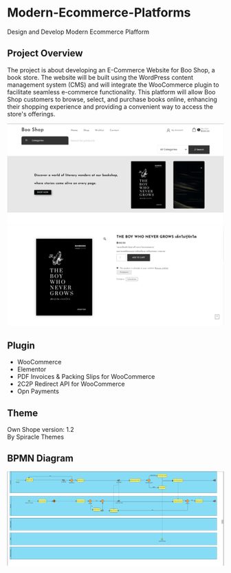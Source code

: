 # Modern-Ecommerce-Platforms
Design and Develop Modern Ecommerce Plafform

## Project Overview
The project is about developing an E-Commerce Website for Boo Shop, a book store. The website will be built using the WordPress content management system (CMS) and will integrate the WooCommerce plugin to facilitate seamless e-commerce functionality. This platform will allow Boo Shop customers to browse, select, and purchase books online, enhancing their shopping experience and providing a convenient way to access the store's offerings.

![home one](img/home.png)
![book detail](img/bookdetail.png)

## Plugin
- WooCommerce
- Elementor
- PDF Invoices & Packing Slips for WooCommerce
- 2C2P Redirect API for WooCommerce
- Opn Payments
  
## Theme
Own Shope version: 1.2 <br/> 
By Spiracle Themes

## BPMN Diagram
![process bpmn](img/bpmn.png)

